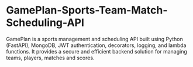 # GamePlan-Sports-Team-Match-Scheduling-API
GamePlan is a sports management and scheduling API built using Python (FastAPI), MongoDB, JWT authentication, decorators, logging, and lambda functions. It provides a secure and efficient backend solution for managing teams, players, matches and scores.
